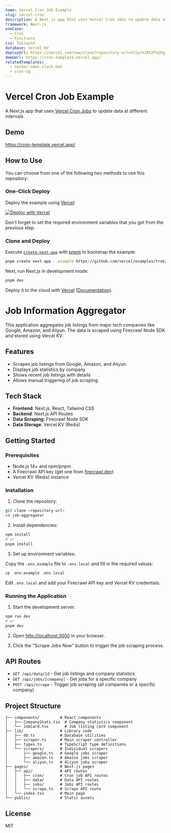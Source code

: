 ```yaml
---
name: Vercel Cron Job Example
slug: vercel-cron
description: A Next.js app that uses Vercel Cron Jobs to update data at different intervals.
framework: Next.js
useCase:
  - Cron
  - Functions
css: Tailwind
database: Vercel KV
deployUrl: https://vercel.com/new/clone?repository-url=https%3A%2F%2Fgithub.com%2Fvercel%2Fexamples%2Ftree%2Fmain%2Fsolutions%2Fcron&project-name=cron&repository-name=cron&demo-title=Vercel%20Cron%20Job%20Example&demo-description=A%20Next.js%20app%20that%20uses%20Vercel%20Cron%20Jobs%20to%20update%20data%20at%20different%20intervals.&demo-url=https%3A%2F%2Fcron-template.vercel.app%2F&demo-image=https%3A%2F%2Fcron-template.vercel.app%2Fthumbnail.png&stores=%5B%7B"type"%3A"kv"%7D%5D
demoUrl: https://cron-template.vercel.app/
relatedTemplates:
  - hacker-news-slack-bot
  - cron-og
---
```


# Vercel Cron Job Example

A Next.js app that uses [Vercel Cron Jobs](https://vercel.com/docs/cron-jobs) to update data at different intervals.

## Demo

https://cron-template.vercel.app/

## How to Use

You can choose from one of the following two methods to use this repository:

### One-Click Deploy

Deploy the example using [Vercel](https://vercel.com?utm_source=github&utm_medium=readme&utm_campaign=examples-repo):

[![Deploy with Vercel](https://vercel.com/button)](https://vercel.com/new/clone?repository-url=https%3A%2F%2Fgithub.com%2Fvercel%2Fexamples%2Ftree%2Fmain%2Fsolutions%2Fcron&project-name=cron&repository-name=cron&demo-title=Vercel%20Cron%20Job%20Example&demo-description=A%20Next.js%20app%20that%20uses%20Vercel%20Cron%20Jobs%20to%20update%20data%20at%20different%20intervals.&demo-url=https%3A%2F%2Fcron-template.vercel.app%2F&demo-image=https%3A%2F%2Fcron-template.vercel.app%2Fthumbnail.png&stores=%5B%7B"type"%3A"kv"%7D%5D)

Don't forget to set the required environment variables that you got from the previous step.

### Clone and Deploy

Execute [`create-next-app`](https://github.com/vercel/next.js/tree/canary/packages/create-next-app) with [pnpm](https://pnpm.io/installation) to bootstrap the example:

```bash
pnpm create next-app --example https://github.com/vercel/examples/tree/main/solutions/cron cron
```

Next, run Next.js in development mode:

```bash
pnpm dev
```

Deploy it to the cloud with [Vercel](https://vercel.com/new?utm_source=github&utm_medium=readme&utm_campaign=examples-repo) ([Documentation](https://nextjs.org/docs/deployment)).

# Job Information Aggregator

This application aggregates job listings from major tech companies like Google, Amazon, and Aliyun. The data is scraped using Firecrawl Node SDK and stored using Vercel KV.

## Features

- Scrapes job listings from Google, Amazon, and Aliyun
- Displays job statistics by company
- Shows recent job listings with details
- Allows manual triggering of job scraping

## Tech Stack

- **Frontend**: Next.js, React, Tailwind CSS
- **Backend**: Next.js API Routes
- **Data Scraping**: Firecrawl Node SDK
- **Data Storage**: Vercel KV (Redis)

## Getting Started

### Prerequisites

- Node.js 14+ and npm/pnpm
- A Firecrawl API key (get one from [firecrawl.dev](https://firecrawl.dev))
- Vercel KV (Redis) instance

### Installation

1. Clone the repository:

```bash
git clone <repository-url>
cd job-aggregator
```

2. Install dependencies:

```bash
npm install
# or
pnpm install
```

3. Set up environment variables:

Copy the `.env.example` file to `.env.local` and fill in the required values:

```bash
cp .env.example .env.local
```

Edit `.env.local` and add your Firecrawl API key and Vercel KV credentials.

### Running the Application

1. Start the development server:

```bash
npm run dev
# or
pnpm dev
```

2. Open [http://localhost:3000](http://localhost:3000) in your browser.

3. Click the "Scrape Jobs Now" button to trigger the job scraping process.

## API Routes

- `GET /api/data/1d` - Get job listings and company statistics
- `GET /api/jobs/[company]` - Get jobs for a specific company
- `POST /api/scrape` - Trigger job scraping (all companies or a specific company)

## Project Structure

```
├── components/         # React components
│   ├── CompanyStats.tsx  # Company statistics component
│   └── JobCard.tsx       # Job listing card component
├── lib/                # Library code
│   ├── db.ts           # Database utilities
│   ├── scraper.ts      # Main scraper controller
│   ├── types.ts        # TypeScript type definitions
│   └── scrapers/       # Individual scrapers
│       ├── google.ts   # Google jobs scraper
│       ├── amazon.ts   # Amazon jobs scraper
│       └── aliyun.ts   # Aliyun jobs scraper
├── pages/              # Next.js pages
│   ├── api/            # API routes
│   │   ├── cron/       # Cron job API routes
│   │   ├── data/       # Data API routes
│   │   ├── jobs/       # Jobs API routes
│   │   └── scrape.ts   # Scrape API route
│   └── index.tsx       # Main page
└── public/             # Static assets
```

## License

MIT
